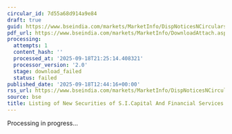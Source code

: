 ```yaml
---
circular_id: 7d55a68d914a9e84
draft: true
guid: https://www.bseindia.com/markets/MarketInfo/DispNoticesNCirculars.aspx?Noticeid={DC312D34-D41D-4646-B58D-F1064CC529FB}&noticeno=20250918-43&dt=09/18/2025&icount=43&totcount=63&flag=0
pdf_url: https://www.bseindia.com/markets/MarketInfo/DownloadAttach.aspx?id=20250918-43&attachedId=
processing:
  attempts: 1
  content_hash: ''
  processed_at: '2025-09-18T21:25:14.408321'
  processor_version: '2.0'
  stage: download_failed
  status: failed
published_date: '2025-09-18T12:44:16+00:00'
rss_url: https://www.bseindia.com/markets/MarketInfo/DispNoticesNCirculars.aspx?Noticeid={DC312D34-D41D-4646-B58D-F1064CC529FB}&noticeno=20250918-43&dt=09/18/2025&icount=43&totcount=63&flag=0
source: bse
title: Listing of New Securities of S.I.Capital And Financial Services
---
```


Processing in progress...